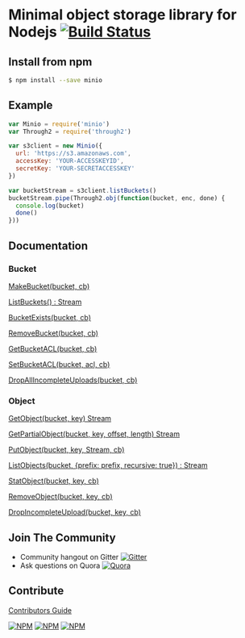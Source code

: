 # Minimal object storage library for Nodejs [![Build Status](https://travis-ci.org/minio/minio-js.svg)](https://travis-ci.org/minio/minio-js)

## Install from npm

```sh
$ npm install --save minio
```

## Example

```js
var Minio = require('minio')
var Through2 = require('through2')

var s3client = new Minio({
  url: 'https://s3.amazonaws.com',
  accessKey: 'YOUR-ACCESSKEYID',
  secretKey: 'YOUR-SECRETACCESSKEY'
})

var bucketStream = s3client.listBuckets()
bucketStream.pipe(Through2.obj(function(bucket, enc, done) {
  console.log(bucket)
  done()
}))
```

## Documentation

### Bucket

[MakeBucket(bucket, cb)](src/example/make-bucket.js)

[ListBuckets() : Stream](src/example/list-buckets.js)

[BucketExists(bucket, cb)](src/example/bucket-exists.js)

[RemoveBucket(bucket, cb)](src/example/remove-bucket.js)

[GetBucketACL(bucket, cb)](src/example/get-bucket-acl.js)

[SetBucketACL(bucket, acl, cb)](src/example/set-bucket-acl.js)

[DropAllIncompleteUploads(bucket, cb)](src/example/drop-incomplete-upload.js)

### Object

[GetObject(bucket, key) Stream](src/example/get-object.js)

[GetPartialObject(bucket, key, offset, length) Stream](src/example/get-partialobject.js)

[PutObject(bucket, key, Stream, cb)](src/example/put-object.js)

[ListObjects(bucket, {prefix: prefix, recursive: true}) : Stream](src/example/list-objects.js)

[StatObject(bucket, key, cb)](src/example/stat-object.js)

[RemoveObject(bucket, key, cb)](src/example/remove-object.js)

[DropIncompleteUpload(bucket, key, cb)](src/example/drop-incomplete-upload.js)

## Join The Community
* Community hangout on Gitter    [![Gitter](https://badges.gitter.im/Join%20Chat.svg)](https://gitter.im/minio/minio?utm_source=badge&utm_medium=badge&utm_campaign=pr-badge&utm_content=badge)
* Ask questions on Quora  [![Quora](http://upload.wikimedia.org/wikipedia/commons/thumb/5/57/Quora_logo.svg/55px-Quora_logo.svg.png)](http://www.quora.com/Minio)

## Contribute

[Contributors Guide](./CONTRIBUTING.md)

[![NPM](https://img.shields.io/npm/v/minio.svg)](https://www.npmjs.com/package/minio)
[![NPM](https://img.shields.io/npm/l/minio.svg)](https://www.npmjs.com/package/minio)
[![NPM](https://img.shields.io/npm/dm/minio.svg)](https://www.npmjs.com/package/minio)

